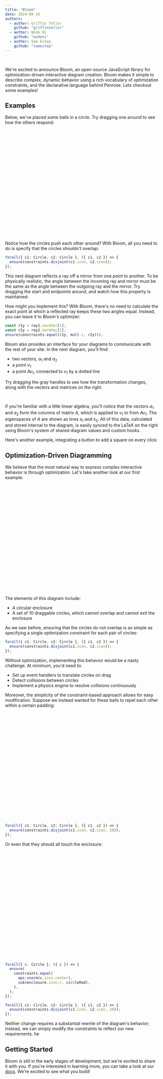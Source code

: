 ```yaml
---
title: "Bloom"
date: 2024-08-16
authors:
  - author: Griffin Teller
    github: "griffinteller"
  - author: Wode Ni
    github: "wodeni"
  - author: Sam Estep
    github: "samestep"
---
```


<script setup>
import Eigen from "../src/bloom-examples/Eigen.vue";
import Reflection from "../src/bloom-examples/Reflection.vue";
import Circles from "../src/bloom-examples/Circles.vue";
import CirclePackingDisjoint from "../src/bloom-examples/CirclePackingDisjoint.vue";
import CirclePackingPadded from "../src/bloom-examples/CirclePackingPadded.vue";
import CirclePackingEqual from "../src/bloom-examples/CirclePackingEqual.vue";
import Rays from "../src/bloom-examples/Rays.vue";
import Pool from "../src/bloom-examples/Pool.vue";
</script>

[//]: # '<link rel="stylesheet" href="https://cdn.jsdelivr.net/npm/katex@0.16.11/dist/katex.css" integrity="sha384-NFTC4wvyQKLwuJ8Ez9AvPNBv8zcC2XaQzXSMvtORKw28BdJbB2QE8Ka+OyrIHcQJ" crossorigin="anonymous">'

<BlogMeta />

[//]: # "# Bloom: Interactive, Optimization-Driven Diagramming in JavaScript"

<br/>

We're excited to announce Bloom, an open-source JavaScript library for optimization-driven interactive
diagram creation. Bloom makes it simple to describe complex, dynamic behavior using a rich vocabulary of optimization constraints,
and the declarative language behind Penrose. Lets checkout some examples!

## Examples

Below, we've placed some balls in a circle. Try dragging one around to
see how the others respond:

<div style="width: 70%; height: 25em; margin-left: auto; margin-right: auto;">
<CirclePackingDisjoint />
</div>

Notice how the circles push each other around? With Bloom, all you need to do is specify that the circles shouldn't overlap:

```ts
forall({ c1: Circle, c2: Circle }, ({ c1, c2 }) => {
  ensure(constraints.disjoint(c1.icon, c2.icon));
});
```

This next diagram reflects a ray off a mirror from one point to another. To be physically realistic, the angle between
the incoming ray and mirror must be the same as the angle between the outgoing ray and the mirror.
Try dragging the start and endpoints around, and watch how this property is maintained:

<Reflection />

How might you implement this? With Bloom, there's no need to calculate the exact point at which a reflected ray keeps these two
angles equal. Instead, you can leave it to Bloom's optimizer:

```ts
const r1y = ray1.normVec[1];
const r2y = ray2.normVec[1];
ensure(constraints.equal(r1y, mul(-1, r2y)));
```

Bloom also provides an interface for your diagrams to communicate with the rest of your site. In the next diagram, you'll find:

- two vectors, $a_1$ and $a_2$
- a point $v_1$
- a point $Av_1$, connected to $v_1$ by a dotted line

Try dragging the gray handles to see how the transformation changes, along with the vectors and matrices on the right.

<br/>
<Eigen />

If you're familiar with a little linear algebra, you'll notice that the vectors $a_1$ and $a_2$ form the columns of
matrix $A$, which is applied to $v_1$ to from $Av_1$. The eigenspaces of $A$ are shown as lines $s_1$ and $s_2$.
All of this data, calculated and stored internal to the diagram, is easily synced to the LaTeX on the right using
Bloom's system of shared diagram values and custom hooks.

Here's another example, integrating a button to add a square on every click:

<div style="width: 70%; margin-left: auto; margin-right: auto;">
<Rays/>
</div>

## Optimization-Driven Diagramming

We believe that the most natural way to express complex interactive behavior is through optimization. Let's take another
look at our first example:

<div style="width: 70%; height: 25em; margin-left: auto; margin-right: auto;">
<CirclePackingDisjoint />
</div>

The elements of this diagram include:

- A circular enclosure
- A set of 10 draggable circles, which cannot overlap and cannot exit the enclosure

As we saw before, ensuring that the circles do not overlap is as simple as specifying a single optimization constraint
for each pair of circles:

```ts
forall({ c1: Circle, c2: Circle }, ({ c1, c2 }) => {
  ensure(constraints.disjoint(c1.icon, c2.icon));
});
```

Without optimization, implementing this behavior would be a nasty challenge. At minimum, you'd need to:

- Set up event handlers to translate circles on drag
- Detect collisions between circles
- Implement a physics engine to resolve collisions continuously

Moreover, the simplicity of the constraint-based approach allows for easy modification. Suppose we instead wanted
for these balls to repel each other within a certain padding:

<div style="width: 70%; height: 25em; margin-left: auto; margin-right: auto;">
<CirclePackingPadded />
</div>

```ts
forall({ c1: Circle, c2: Circle }, ({ c1, c2 }) => {
  ensure(constraints.disjoint(c1.icon, c2.icon, 20));
});
```

Or even that they should all touch the enclosure:

<div style="width: 70%; height: 25em; margin-left: auto; margin-right: auto;">
<CirclePackingEqual/>
</div>

```ts
forall({ c: Circle }, ({ c }) => {
  ensure(
    constraints.equal(
      ops.vnorm(c.icon.center),
      sub(enclosure.icon.r, circleRad),
    ),
  );
});

forall({ c1: Circle, c2: Circle }, ({ c1, c2 }) => {
  ensure(constraints.disjoint(c1.icon, c2.icon, 20));
});
```

Neither change requires a substantial rewrite of the diagram's behavior; instead, we can simply modify the constraints to reflect
our new requirements. he

## Getting Started

Bloom is still in the early stages of development, but we're excited to share it with you. If you're interested in learning more,
you can take a look at our [docs](/docs/bloom/tutorial/getting_started). We're excited to see what you build!
